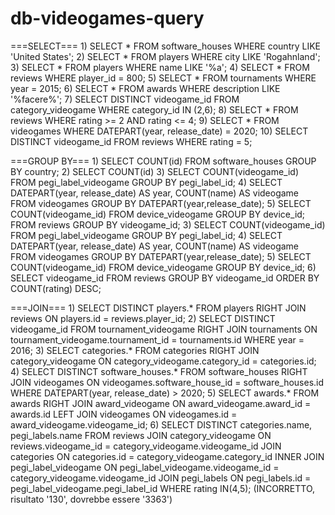 # db-videogames-query
===SELECT===
1)
SELECT *
FROM software_houses
WHERE country LIKE 'United States';
2)
SELECT *
FROM players
WHERE city LIKE 'Rogahnland';
3)
SELECT *
FROM players
WHERE name LIKE '%a';
4)
SELECT *
FROM reviews
WHERE player_id = 800;
5)
SELECT *
FROM tournaments
WHERE year = 2015;
6)
SELECT *
FROM awards
WHERE description LIKE '%facere%';
7)
SELECT DISTINCT videogame_id
FROM category_videogame
WHERE category_id IN (2,6);
8)
SELECT *
FROM reviews
WHERE rating >= 2 AND rating <= 4;
9)
SELECT *
FROM videogames
WHERE DATEPART(year, release_date) = 2020;
10)
SELECT DISTINCT videogame_id
FROM reviews
WHERE rating = 5;

===GROUP BY===
1)
SELECT COUNT(id)
FROM software_houses
GROUP BY country;
2)
SELECT COUNT(id)
3)
SELECT COUNT(videogame_id)
FROM pegi_label_videogame
GROUP BY pegi_label_id;
4)
SELECT DATEPART(year, release_date) AS year, COUNT(name) AS videogame
FROM videogames
GROUP BY DATEPART(year,release_date);
5)
SELECT COUNT(videogame_id)
FROM device_videogame
GROUP BY device_id;
FROM reviews
GROUP BY videogame_id;
3)
SELECT COUNT(videogame_id)
FROM pegi_label_videogame
GROUP BY pegi_label_id;
4)
SELECT DATEPART(year, release_date) AS year, COUNT(name) AS videogame
FROM videogames
GROUP BY DATEPART(year,release_date);
5)
SELECT COUNT(videogame_id)
FROM device_videogame
GROUP BY device_id;
6)
SELECT videogame_id
FROM reviews
GROUP BY videogame_id
ORDER BY COUNT(rating) DESC;

===JOIN===
1)
SELECT DISTINCT players.*
FROM players
RIGHT JOIN reviews 
ON players.id = reviews.player_id;
2)
SELECT DISTINCT videogame_id
FROM tournament_videogame
RIGHT JOIN tournaments
ON tournament_videogame.tournament_id = tournaments.id
WHERE year = 2016;
3)
SELECT categories.*
FROM categories
RIGHT JOIN category_videogame
ON category_videogame.category_id = categories.id;
4)
SELECT DISTINCT software_houses.*
FROM software_houses
RIGHT JOIN videogames
ON videogames.software_house_id = software_houses.id
WHERE DATEPART(year, release_date) > 2020;
5)
SELECT awards.*
FROM awards
RIGHT JOIN award_videogame
ON award_videogame.award_id = awards.id
LEFT JOIN videogames
ON videogames.id = award_videogame.videogame_id;
6)
SELECT DISTINCT categories.name, pegi_labels.name
FROM reviews
JOIN category_videogame 
ON reviews.videogame_id = category_videogame.videogame_id
JOIN categories 
ON categories.id = category_videogame.category_id
INNER JOIN pegi_label_videogame
ON pegi_label_videogame.videogame_id = category_videogame.videogame_id
JOIN pegi_labels 
ON pegi_labels.id = pegi_label_videogame.pegi_label_id
WHERE rating IN(4,5);
(INCORRETTO, risultato '130', dovrebbe essere '3363')

